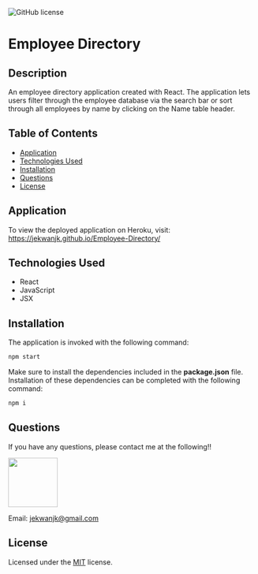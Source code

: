 ![GitHub license](https://img.shields.io/badge/license-MIT-blue.svg)

# Employee Directory

## Description

An employee directory application created with React. The application lets users filter through the employee database via the search bar or sort through all employees by name by clicking on the Name table header.

## Table of Contents

- [Application](#application)
- [Technologies Used](#technologies-used)
- [Installation](#installation)
- [Questions](#questions)
- [License](#license)

## Application

To view the deployed application on Heroku, visit:
<a href="https://jekwanjk.github.io/Employee-Directory/" target="_blank">https://jekwanjk.github.io/Employee-Directory/</a>

## Technologies Used

- React
- JavaScript
- JSX

## Installation

The application is invoked with the following command:

```sh
npm start
```

Make sure to install the dependencies included in the <b>package.json</b> file.
Installation of these dependencies can be completed with the following command:

```sh
npm i
```

## Questions

If you have any questions, please contact me at the following!!

 <img src="https://avatars1.githubusercontent.com/u/62856193?v=4" width="100">
  
 Email: jekwanjk@gmail.com

## License

Licensed under the [MIT](https://github.com/microsoft/vscode/blob/master/LICENSE.txt) license.
